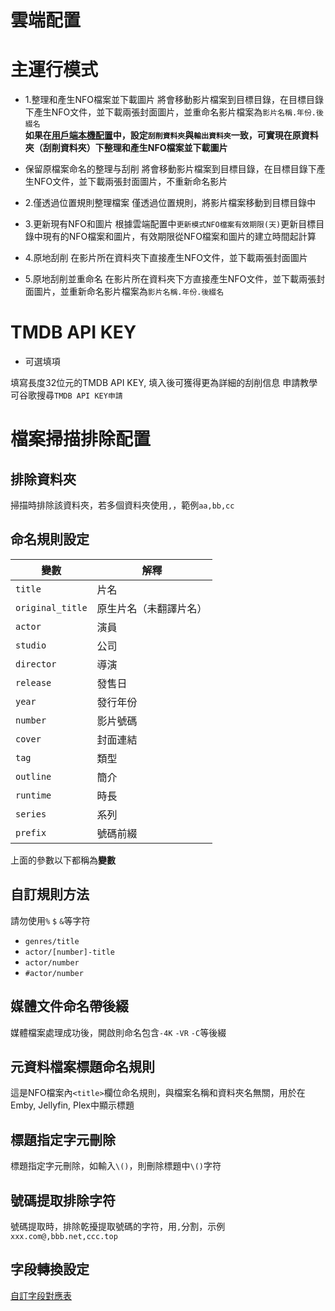 # 雲端配置

# 主運行模式
* 1.整理和產生NFO檔案並下載圖片
  將會移動影片檔案到目標目錄，在目標目錄下產生NFO文件，並下載兩張封面圖片，並重命名影片檔案為`影片名稱.年份.後綴名`  
  **如果在[用戶端本機配置](/cht/client_configuration.html#資料夾配置)中，設定`刮削資料夾`與`輸出資料夾`一致，可實現在原資料夾（刮削資料夾）下整理和產生NFO檔案並下載圖片**

* 保留原檔案命名的整理与刮削
  將會移動影片檔案到目標目錄，在目標目錄下產生NFO文件，並下載兩張封面圖片，不重新命名影片

* 2.僅透過位置規則整理檔案
  僅透過位置規則，將影片檔案移動到目標目錄中

* 3.更新現有NFO和圖片
  根據雲端配置中`更新模式NFO檔案有效期限(天)`更新目標目錄中現有的NFO檔案和圖片，有效期限從NFO檔案和圖片的建立時間起計算

* 4.原地刮削
  在影片所在資料夾下直接產生NFO文件，並下載兩張封面圖片

* 5.原地刮削並重命名
  在影片所在資料夾下方直接產生NFO文件，並下載兩張封面圖片，並重新命名影片檔案為`影片名稱.年份.後綴名`

# TMDB API KEY
* 可選填項

填寫長度32位元的TMDB API KEY, 填入後可獲得更為詳細的刮削信息
申請教學可谷歌搜尋`TMDB API KEY申請`

# 檔案掃描排除配置
## 排除資料夾
掃描時排除該資料夾，若多個資料夾使用`,`，範例`aa,bb,cc`

## 命名規則設定
| 變數               | 解釋            |
|------------------|---------------|
| `title`          | 片名            |
| `original_title` | 原生片名（未翻譯片名）   |
| `actor`          | 演員            |
| `studio`         | 公司            |
| `director`       | 導演            |
| `release`        | 發售日           |
| `year`           | 發行年份          |
| `number`         | 影片號碼          |
| `cover`          | 封面連結          |
| `tag`            | 類型            |
| `outline`        | 簡介            |
| `runtime`        | 時長            |
| `series`         | 系列            |
| `prefix`         | 號碼前綴          |

上面的參數以下都稱為**變數**

## 自訂規則方法
請勿使用`%` `$` `&`等字符

* `genres/title`
* `actor/[number]-title`
* `actor/number`
* `#actor/number`

## 媒體文件命名帶後綴
媒體檔案處理成功後，開啟則命名包含`-4K` `-VR` `-C`等後綴

## 元資料檔案標題命名規則
這是NFO檔案內`<title>`欄位命名規則，與檔案名稱和資料夾名無關，用於在Emby, Jellyfin, Plex中顯示標題

## 標題指定字元刪除
標題指定字元刪除，如輸入`\()`，則刪除標題中`\()`字符

## 號碼提取排除字符
號碼提取時，排除乾擾提取號碼的字符，用`,`分割，示例`xxx.com@,bbb.net,ccc.top`

## 字段轉換設定
[自訂字段對應表](/cht/client_configuration.html#自訂欄位對應表)